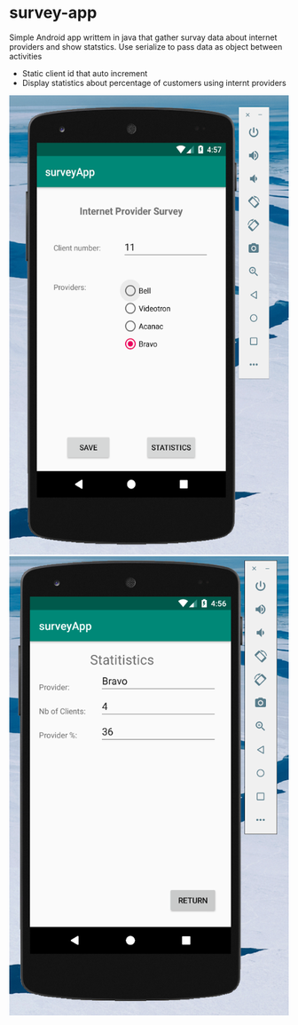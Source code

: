 # survey-app

Simple Android app writtem in java that gather survay data about internet providers and show statstics. Use serialize to pass data as object between activities

- Static client id that auto increment
- Display statistics about percentage of customers using internt providers

![Screenshoot1](images/Screenshot1.png)
![Screenshoot2](images/Screenshot2.png)
